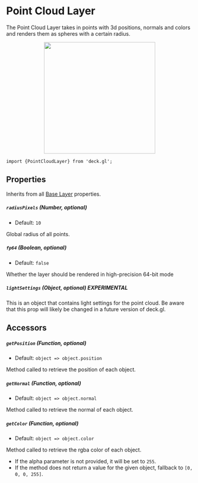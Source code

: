 
# Point Cloud Layer

The Point Cloud Layer takes in points with 3d positions, normals and colors
and renders them as spheres with a certain radius.

  <div align="center">
    <img height="300" src="/demo/src/static/images/demo-thumb-point-cloud.jpg" />
  </div>

    import {PointCloudLayer} from 'deck.gl';

## Properties

Inherits from all [Base Layer](/docs/layers/base-layer.md) properties.

##### `radiusPixels` (Number, optional)

- Default: `10`

Global radius of all points.

##### `fp64` (Boolean, optional)

- Default: `false`

Whether the layer should be rendered in high-precision 64-bit mode
##### `lightSettings` (Object, optional) **EXPERIMENTAL**

This is an object that contains light settings for the point cloud.
Be aware that this prop will likely be changed in a future version of deck.gl.

## Accessors

##### `getPosition` (Function, optional)

- Default: `object => object.position`

Method called to retrieve the position of each object.

##### `getNormal` (Function, optional)

- Default: `object => object.normal`

Method called to retrieve the normal of each object.

##### `getColor` (Function, optional)

- Default: `object => object.color`

Method called to retrieve the rgba color of each object.
* If the alpha parameter is not provided, it will be set to `255`.
* If the method does not return a value for the given object, fallback to
`[0, 0, 0, 255]`.
